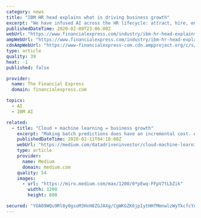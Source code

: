 ```yaml
---
category: news
title: "IBM HR head explains what is driving business growth"
excerpt: "We have infused AI across the HR lifecycle: attract, hire, engage, retain, develop, grow and serve. Recruitment: Watson Candidate Assistant helps direct job seekers to the roles that are best fit – for the applicants and for IBM. Candidates apply for jobs in IBM 3x more often than on other career sites. As it can ingest huge amount of data ..."
publishedDateTime: 2020-02-09T23:06:00Z
webUrl: "https://www.financialexpress.com/industry/ibm-hr-head-explains-what-is-driving-business-growth/1862161/"
ampWebUrl: "https://www.financialexpress.com/industry/ibm-hr-head-explains-what-is-driving-business-growth/1862161/lite/"
cdnAmpWebUrl: "https://www-financialexpress-com.cdn.ampproject.org/c/s/www.financialexpress.com/industry/ibm-hr-head-explains-what-is-driving-business-growth/1862161/lite/"
type: article
quality: 39
heat: -1
published: false

provider:
  name: The Financial Express
  domain: financialexpress.com

topics:
  - AI
  - IBM AI

related:
  - title: "Cloud + machine learning = business growth"
    excerpt: "Making batch predictions does have an incremental cost. AWS SageMaker is a fully managed platform to help you build DL models. It is one of the recently added AWS services. The main idea behind ..."
    publishedDateTime: 2020-02-11T04:18:00Z
    webUrl: "https://medium.com/datadriveninvestor/cloud-machine-learning-business-growth-dd9ec50d9fe5"
    type: article
    provider:
      name: Medium
      domain: medium.com
    quality: 54
    images:
      - url: "https://miro.medium.com/max/1200/0*pEwq-FFpV7tLbZik"
        width: 1200
        height: 800

secured: "YOA09WQu9Rl0y0gsoM3HxH8ZGJAXg/CgWKGZK6jpIytHHfMmnwlzWyTkcfcYAilS5v5d5yLlfl+gH6ObUR3wOnC9NIj1FYCw7KutTgs3ZJzwMveX3uYjdDbilA9FVYJyNPcAkmFvosSqcmp6EZOIxtkWATmX+QYjLeA+HSKu3QeB5l7APP3xA/zuPdSVjoQgR5ndIfDnw/LHAC35mMI+7BCljyAF7+nI23XrLTMaYUOtFvJx4qUHUbN3FTmSsc2uTye15GGPCUOd4N+DwyVMtp3RgNxT7XolX4D4CHaDXsKBH40hf8v0iCZQNzHgIaQ18g6SDucNIDjBvTi4KPZjX5U6PB3akE2oVh8ruaSpknvSLeNvvl0GbbEEJSOuLMzW2pyUFEnL6pRB0PmucxbfKSOupV9eeMfsib4N7ec7VuC9cbiFoubH7Jc/CimQ8SnsxIxrraQWgTAwxaqjfxF7j+diKKZGVvffibUYF7m5VkM=;IowG8q3p3Gpa3qkzhdndfA=="
---
```


